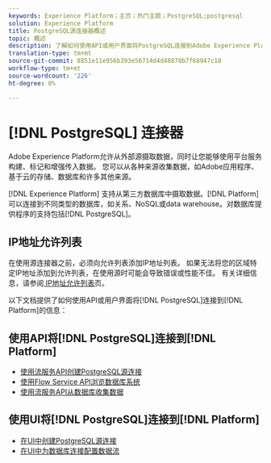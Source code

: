 ```yaml
---
keywords: Experience Platform；主页；热门主题；PostgreSQL;postgresql
solution: Experience Platform
title: PostgreSQL源连接器概述
topic: 概述
description: 了解如何使用API或用户界面将PostgreSQL连接到Adobe Experience Platform。
translation-type: tm+mt
source-git-commit: 8851e11e956b393e56714d4d48870b7f68947c18
workflow-type: tm+mt
source-wordcount: '226'
ht-degree: 0%

---
```



# [!DNL PostgreSQL] 连接器

Adobe Experience Platform允许从外部源摄取数据，同时让您能够使用平台服务构建、标记和增强传入数据。 您可以从各种来源收集数据，如Adobe应用程序、基于云的存储、数据库和许多其他来源。

[!DNL Experience Platform] 支持从第三方数据库中摄取数据。[!DNL Platform] 可以连接到不同类型的数据库，如关系、NoSQL或data warehouse。对数据库提供程序的支持包括[!DNL PostgreSQL]。

## IP地址允许列表

在使用源连接器之前，必须向允许列表添加IP地址列表。 如果无法将您的区域特定IP地址添加到允许列表，在使用源时可能会导致错误或性能不佳。 有关详细信息，请参阅[ IP地址允许列表](../../ip-address-allow-list.md)页。

以下文档提供了如何使用API或用户界面将[!DNL PostgreSQL]连接到[!DNL Platform]的信息：

## 使用API将[!DNL PostgreSQL]连接到[!DNL Platform]

- [使用流服务API创建PostgreSQL源连接](../../tutorials/api/create/databases/postgres.md)
- [使用Flow Service API浏览数据库系统](../../tutorials/api/explore/database-nosql.md)
- [使用流服务API从数据库收集数据](../../tutorials/api/collect/database-nosql.md)

## 使用UI将[!DNL PostgreSQL]连接到[!DNL Platform]

- [在UI中创建PostgreSQL源连接](../../tutorials/ui/create/databases/postgres.md)
- [在UI中为数据库连接配置数据流](../../tutorials/ui/dataflow/databases.md)
